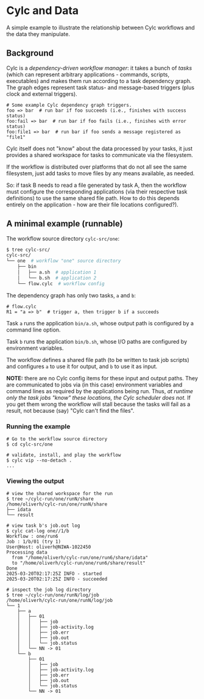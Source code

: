 # Cylc and Data

A simple example to illustrate the relationship between Cylc workflows and the
data they manipulate.

## Background

Cylc is a *dependency-driven workflow manager*: it takes a bunch of *tasks*
(which can represent arbitrary applications - commands, scripts, executables)
and makes them run according to a task dependency graph. The graph edges
represent task status- and message-based triggers (plus clock and external
triggers).

```cylc
# Some example Cylc dependency graph triggers.
foo => bar  # run bar if foo succeeds (i.e., finishes with success status)
foo:fail => bar  # run bar if foo fails (i.e., finishes with error status)
foo:file1 => bar  # run bar if foo sends a message registered as "file1"
```

Cylc itself does not "know" about the data processed by your tasks, it just
provides a shared workspace for tasks to communicate via the filesystem.

If the workflow is distributed over platforms that do not all see the same
filesystem, just add tasks to move files by any means available, as needed.

So: if task B needs to read a file generated by task A, then the workflow
must configure the corresponding applications (via their respective task
definitions) to use the same shared file path. How to do this depends
entirely on the application - how are their file locations configured?).

## A minimal example (runnable)

The workflow source directory `cylc-src/one`:

```bash
$ tree cylc-src/
cylc-src/
└── one  # workflow "one" source directory
    ├── bin
    │   ├── a.sh  # application 1
    │   └── b.sh  # application 2
    └── flow.cylc  # workflow config
```

The dependency graph has only two tasks, `a` and `b`:

```cylc
# flow.cylc
R1 = "a => b"  # trigger a, then trigger b if a succeeds
```

Task `a` runs the application `bin/a.sh`, whose output path is configured
by a command line option.

Task `b` runs the application `bin/b.sh`, whose I/O paths are configured by
environment variables.

The workflow defines a shared file path (to be written to task job scripts)
and configures `a` to use it for output, and `b` to use it as input.

**NOTE:** there are no Cylc config items for these input and output paths. They
are communicated to jobs via (in this case) environment variables and command
lines as required by the applications being run. Thus, *at runtime only the
task jobs "know" these locations, the Cylc scheduler does not.* If you get
them wrong the workflow will stall because the tasks will fail as a result,
not because (say) "Cylc can't find the files".

### Running the example

```console
# Go to the workflow source directory
$ cd cylc-src/one

# validate, install, and play the workflow
$ cylc vip --no-detach .
...
```

### Viewing the output

```console
# view the shared workspace for the run
$ tree ~/cylc-run/one/runN/share
/home/oliverh/cylc-run/one/runN/share
├── idata
└── result

# view task b's job.out log
$ cylc cat-log one//1/b
Workflow : one/run6
Job : 1/b/01 (try 1)
User@Host: oliverh@NIWA-1022450
Processing data
  from "/home/oliverh/cylc-run/one/run6/share/idata"
  to "/home/oliverh/cylc-run/one/run6/share/result"
Done
2025-03-20T02:17:25Z INFO - started
2025-03-20T02:17:25Z INFO - succeeded

# inspect the job log directory
$ tree ~/cylc-run/one/runN/log/job
/home/oliverh/cylc-run/one/runN/log/job
└── 1
    ├── a
    │   ├── 01
    │   │   ├── job
    │   │   ├── job-activity.log
    │   │   ├── job.err
    │   │   ├── job.out
    │   │   └── job.status
    │   └── NN -> 01
    └── b
        ├── 01
        │   ├── job
        │   ├── job-activity.log
        │   ├── job.err
        │   ├── job.out
        │   └── job.status
        └── NN -> 01

```
